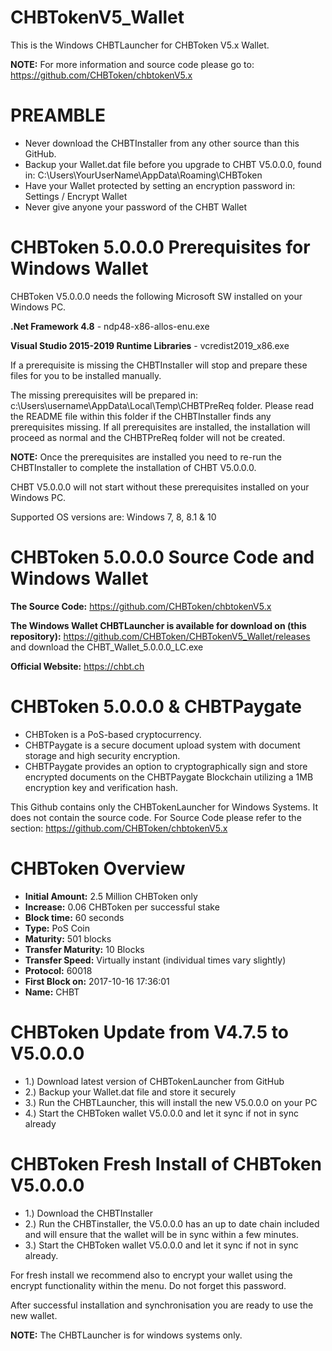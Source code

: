 # CHBTokenV5_Wallet
This is the Windows CHBTLauncher for CHBToken V5.x Wallet.

**NOTE:**
For more information and source code please go to:
https://github.com/CHBToken/chbtokenV5.x

PREAMBLE
===========================
* Never download the CHBTInstaller from any other source than this GitHub.
* Backup your Wallet.dat file before you upgrade to CHBT V5.0.0.0, found in: C:\Users\YourUserName\AppData\Roaming\CHBToken
* Have your Wallet protected by setting an encryption password in: Settings / Encrypt Wallet 
* Never give anyone your password of the CHBT Wallet

CHBToken 5.0.0.0 Prerequisites for Windows Wallet
===========================
CHBToken V5.0.0.0 needs the following Microsoft SW installed on your Windows PC.

**.Net Framework 4.8** - ndp48-x86-allos-enu.exe

**Visual Studio 2015-2019 Runtime Libraries** - vcredist2019_x86.exe

If a prerequisite is missing the CHBTInstaller will stop and prepare these files for you to be installed manually. 

The missing prerequisites will be prepared in: c:\Users\username\AppData\Local\Temp\CHBTPreReq folder. Please read the README file within this folder if the CHBTInstaller finds any prerequisites missing. If all prerequisites are installed, the installation will proceed as normal and the CHBTPreReq folder will not be created.

**NOTE:** Once the prerequisites are installed you need to re-run the CHBTInstaller to complete the installation of CHBT V5.0.0.0.

CHBT V5.0.0.0 will not start without these prerequisites installed on your Windows PC.

Supported OS versions are: Windows 7, 8, 8.1 & 10

CHBToken 5.0.0.0 Source Code and Windows Wallet
===========================
**The Source Code:** https://github.com/CHBToken/chbtokenV5.x

**The Windows Wallet CHBTLauncher is available for download on (this repository):** https://github.com/CHBToken/CHBTokenV5_Wallet/releases and download the CHBT_Wallet_5.0.0.0_LC.exe

**Official Website:** https://chbt.ch

CHBToken 5.0.0.0 & CHBTPaygate
===========================

*  CHBToken is a PoS-based cryptocurrency.
*  CHBTPaygate is a secure document upload system with document storage and high security encryption.
*  CHBTPaygate provides an option to cryptographically sign and store encrypted documents on the CHBTPaygate Blockchain utilizing a 1MB encryption key and verification hash.
 
This Github contains only the CHBTokenLauncher for Windows Systems. It does not contain the source code.
For Source Code please refer to the section: https://github.com/CHBToken/chbtokenV5.x

CHBToken Overview
===========================
*  **Initial Amount:** 2.5 Million CHBToken only
*  **Increase:** 0.06 CHBToken per successful stake
*  **Block time:** 60 seconds
*  **Type:** PoS Coin
*  **Maturity:** 501 blocks
*  **Transfer Maturity:** 10 Blocks
*  **Transfer Speed:** Virtually instant (individual times vary slightly)
*  **Protocol:** 60018
*  **First Block on:** 2017-10-16 17:36:01
*  **Name:** CHBT

CHBToken Update from V4.7.5 to V5.0.0.0
===========================
* 1.) Download latest version of CHBTokenLauncher from GitHub
* 2.) Backup your Wallet.dat file and store it securely
* 3.) Run the CHBTLauncher, this will install the new V5.0.0.0 on your PC
* 4.) Start the CHBToken wallet V5.0.0.0 and let it sync if not in sync already

CHBToken Fresh Install of CHBToken V5.0.0.0
===========================
* 1.) Download the CHBTInstaller
* 2.) Run the CHBTinstaller, the V5.0.0.0 has an up to date chain included and will ensure that the wallet will be in sync within a few minutes.
* 3.) Start the CHBToken wallet V5.0.0.0 and let it sync if not in sync already.

For fresh install we recommend also to encrypt your wallet using the encrypt functionality within the menu. Do not forget this password.

After successful installation and synchronisation you are ready to use the new wallet.

**NOTE:** 
The CHBTLauncher is for windows systems only. 
